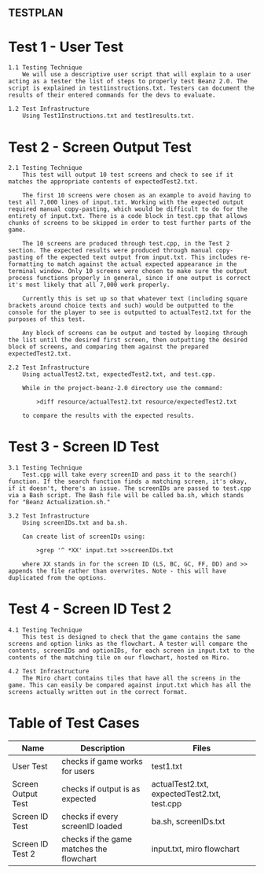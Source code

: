 ## TESTPLAN

# Test 1 - User Test

    1.1 Testing Technique
        We will use a descriptive user script that will explain to a user acting as a tester the list of steps to properly test Beanz 2.0. The script is explained in test1instructions.txt. Testers can document the results of their entered commands for the devs to evaluate.

    1.2 Test Infrastructure
        Using Test1Instructions.txt and test1results.txt.

# Test 2 - Screen Output Test

    2.1 Testing Technique
        This test will output 10 test screens and check to see if it matches the appropriate contents of expectedTest2.txt.

        The first 10 screens were chosen as an example to avoid having to test all 7,000 lines of input.txt. Working with the expected output required manual copy-pasting, which would be difficult to do for the entirety of input.txt. There is a code block in test.cpp that allows chunks of screens to be skipped in order to test further parts of the game.

        The 10 screens are produced through test.cpp, in the Test 2 section. The expected results were produced through manual copy-pasting of the expected text output from input.txt. This includes re-formatting to match against the actual expected appearance in the terminal window. Only 10 screens were chosen to make sure the output process functions properly in general, since if one output is correct it's most likely that all 7,000 work properly. 

        Currently this is set up so that whatever text (including square brackets around choice texts and such) would be outputted to the console for the player to see is outputted to actualTest2.txt for the purposes of this test.

        Any block of screens can be output and tested by looping through the list until the desired first screen, then outputting the desired block of screens, and comparing them against the prepared expectedTest2.txt.

    2.2 Test Infrastructure
        Using actualTest2.txt, expectedTest2.txt, and test.cpp.

        While in the project-beanz-2.0 directory use the command:

            >diff resource/actualTest2.txt resource/expectedTest2.txt
        
        to compare the results with the expected results.

# Test 3 - Screen ID Test

    3.1 Testing Technique
        Test.cpp will take every screenID and pass it to the search() function. If the search function finds a matching screen, it's okay, if it doesn't, there's an issue. The screenIDs are passed to test.cpp via a Bash script. The Bash file will be called ba.sh, which stands for "Beanz Actualization.sh."

    3.2 Test Infrastructure
        Using screenIDs.txt and ba.sh.

        Can create list of screenIDs using:

            >grep '^ *XX' input.txt >>screenIDs.txt

        where XX stands in for the screen ID (LS, BC, GC, FF, DD) and >> appends the file rather than overwrites. Note - this will have duplicated from the options.

# Test 4 - Screen ID Test 2

    4.1 Testing Technique
        This test is designed to check that the game contains the same screens and option links as the flowchart. A tester will compare the contents, screenIDs and optionIDs, for each screen in input.txt to the contents of the matching tile on our flowchart, hosted on Miro. 

    4.2 Test Infrastructure
        The Miro chart contains tiles that have all the screens in the game. This can easily be compared against input.txt which has all the screens actually written out in the correct format.

# Table of Test Cases

Name               | Description                              | Files |
------------------ | ---------------------------------------- | -------------------------------------------- |
User Test          | checks if game works for users           | test1.txt                                    |
Screen Output Test | checks if output is as expected          | actualTest2.txt, expectedTest2.txt, test.cpp |
Screen ID Test     | checks if every screenID loaded          | ba.sh, screenIDs.txt                         |
Screen ID Test 2   | checks if the game matches the flowchart | input.txt, miro flowchart                    |